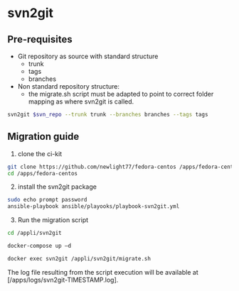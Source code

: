 # svn2git

## Pre-requisites

- Git repository as source with standard structure
  - trunk
  - tags
  - branches
- Non standard repository structure:
  - the migrate.sh script must be adapted to point to correct folder mapping as where svn2git is called.

```sh
svn2git $svn_repo --trunk trunk --branches branches --tags tags
```

## Migration guide

1. clone the ci-kit

```sh
git clone https://github.com/newlight77/fedora-centos /apps/fedora-centos
cd /apps/fedora-centos
```

2. install the svn2git package

```sh
sudo echo prompt password
ansible-playbook ansible/playooks/playbook-svn2git.yml
```

3. Run the migration script

```sh
cd /appli/svn2git

docker-compose up –d

docker exec svn2git /appli/svn2git/migrate.sh
```

The log file resulting from the script execution will be available at [/apps/logs/svn2git-TIMESTAMP.log].

